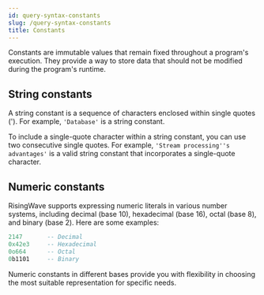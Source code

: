 ```yaml
---
id: query-syntax-constants
slug: /query-syntax-constants
title: Constants
---
```

<head>
  <link rel="canonical" href="https://docs.risingwave.com/docs/current/query-syntax-constants/" />
</head>

Constants are immutable values that remain fixed throughout a program's execution. They provide a way to store data that should not be modified during the program's runtime.

## String constants

A string constant is a sequence of characters enclosed within single quotes ('). For example, `'Database'` is a string constant.

To include a single-quote character within a string constant, you can use two consecutive single quotes. For example, `'Stream processing''s advantages'` is a valid string constant that incorporates a single-quote character.

## Numeric constants

RisingWave supports expressing numeric literals in various number systems, including decimal (base 10), hexadecimal (base 16), octal (base 8), and binary (base 2). Here are some examples:

```sql
2147       -- Decimal
0x42e3     -- Hexadecimal
0o664      -- Octal
0b1101     -- Binary
```
Numeric constants in different bases provide you with flexibility in choosing the most suitable representation for specific needs.
